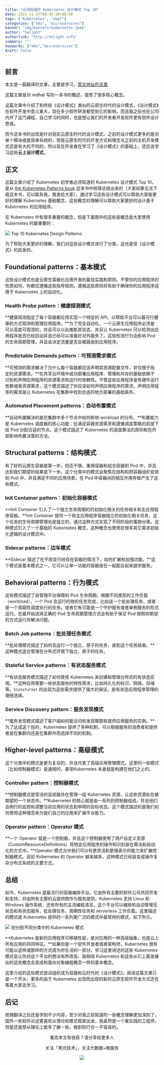 ```yaml
---
title: "必须知道的 Kubernetes 设计模式 Top 10"
date: 2021-11-27T08:45:20+08:00
tags: ["Kubernetes", "ebpf"]
categories: ["k8s", "microservices"]
banner: "img/banners/kubernetes.jpeg"
author: "helight"
authorlink: "http://helight.info"
summary: ""
keywords: ["k8s","microservices"]
draft: false
---
```


## 前言
本文是一篇翻译的文章，主要是学习，[原文地址在这里](https://developers.redhat.com/blog/2020/05/11/top-10-must-know-kubernetes-design-patterns).

这篇文章是对 redhat 写的一本书的概述，提炼了很多核心概念。

这篇文章中介绍了和传统《设计模式》类似的云原生时代的设计模式，《设计模式》在软件开发中意义重大，现在多少软件研发都受到它的影响，而且我之前也在公司内开了这门课程，自己学习的同时，也是想让我们的开发者开发软件更有软件设计思维。

而今这本书的出现是针对目前云原生时代的设计模式，之前的设计模式更多的是对单个模块或是简单系统的，但是云原生时代的开发方式和理念与之前的主机开发模式还是有大的不同的。所以现在开发者在学习了《设计模式》的基础上，还应该学习这些**云上设计模式**。

## 正文
这篇文章介绍了 Kubernetes 初学者必须知道的 Kubernetes 设计模式 Top 10，是从 [the Kubernetes Patterns book](https://developers.redhat.com/books/kubernetes-patterns) 这本书中梳理总结出来的（大家如果无法下载这本书，可以联系我，我发给大家）。通过学习这些设计模式可以帮助大家能更好的理解 Kubernetes 基础概念，这些概念的理解可以帮助大家更好的设计基于 Kubernetes 的应用程序。

在 Kubernetes 中有很多重要的概念，但是下面图中的这些是概念是大家使用 Kubernetes 时最重要的：

![](imgs/top_10_kubernetes_patterns.png)
Top 10 Kubernetes Design Patterns

为了帮助大家更好的理解，我们对这些设计模式进行了分类，这也是受《设计模式》的启发的。

## Foundational patterns：基本模式
这些设计模式也是云原生容器化应用开发的最佳实践和原则。不管你的应用程序的性质如何，你都应遵循这些指导规则。遵循这些原则将有助于确保你的应用程序适用于 Kubernetes 上的自动化。

### Health Probe pattern：健康探测模式
**健康探测指定了每个容器都应用实现一个特定的 API，以帮助平台可以最可行健康的方式观测和管理应用程序。**为了完全自动化，一个云原生应用程序必须是可以高度可观测的，并且可以以此推断其状态，并且让 Kubernetes 可以检测出应用程序是否已经启动并且已经可以准备好对外服务了。这些检测行为会影响 Pod 的生命周期管理，并且会决定流量是否会被路由到应用程序。

### Predictable Demands pattern：可预测需求模式
**可预测的需求解决了为什么每个容器都应该声明其资源配置文件，并仅限于指定的资源需求。**在共享云环境中成功部署应用程序、管理和共存的基础依赖于识别和声明应用程序的资源需求和运行时依赖性。不管这些应用程序是有硬件运行依赖或者资源需求，这个模式描述了你应该如何声明应用程序的需求。声明应用程序的需求是让 Kubernetes 在集群中找到合适的地方部署的基础条件。

### Automated Placement patterns：自动布置模式
**自动布置解决的是在集群中多个节点中如何影响 workload 的分布。**布置能力是 Kubernetes 调度器的核心功能：在满足容器资源需求和遵循调度策略的前提下给 Pod 分配合适的节点。这个模式描述了 Kubernetes 的调度算法的原则和在外部影响布置决策的方法。

## Structural patterns：结构模式
有了好的云原生容器是第一步，但还不够。重用容器和组合容器到 Pod 中，并且达到我们期望的结果是下一步。这个分类中的模式会聚焦在结构和把容器组织安排到 Pod 中，并且满足不同的应用场景。在 Pod 中容器间的相互作用导致产生了这些模式。

### Init Container pattern：初始化容器模式
**Init Container 引入了一个独立生命周期的的初始化相关的任务相关和主应用程序容器。**Init Container 提供一个和主应用程序容器独立的初始化相关任务，这个任务的生命周期管理也是独立的，通过这种方式实现了不同阶段的事物分离。这种模式引入了一个基础的 Kubernetes 概念，这种概念也使用在很多其它需求初始化逻辑的设计模式中。

### Sidecar patterns：边车模式
**Sidecar 描述了在不改变已经存在容器的情况下，如何扩展和加强功能。**这个模式是基本模式之一，它可以让单一功能的容器放在一起配合起来提供服务。

## Behavioral patterns：行为模式
这些模式描述了由管理平台保障的 Pod 生命周期。根据不同类型的工作负载（workload），一个 Pod 会运行的他的任务完成，比如说一个批处理任务、或者是一个周期性调度执行的任务。或者它有可能是一个守护服务或者单例服务的形式运行。在最开始选择正确的 Pod 生命周期管理方式会有助于保证 Pod 按照你期望的方式运行并解决问题。

### Batch Job patterns：批处理任务模式
**批处理模式描述了如何去运行一个独立，原子的任务，直到这个任务结束。**这种模式适合管理在分布式环境下独立、原子的任务。

### Stateful Service patterns：有状态服务模式
**有状态服务模式描述了如何使用 Kubernetes 来创建和管理分布式的有状态应用。**这种应用需要一些状态服务的特性需求，比如持久化的标识，网络，存储等。`StatefulSet` 的出现为这些需求提供了强大的保证，是有状态应用程序管理的理想选择。

### Service Discovery pattern：服务发现模式
**服务发现模式描述了客户端如何能访问和发现哪那些提供应用服务的实例。**为了达成这个目的，Kubernetes 提供了多种机制，可以根据服务的消费者和提供者是在集群内还是在集群外而选择不同的机制。

## Higher-level patterns：高级模式
这个分类中的模式是更为复杂的，并且代表了高级应用管理模式。这里的一些模式（比如控制器模式）是通用的，甚至Kubernetes 本身就是构建在他们之上的。

### Controller pattern：控制器模式
**控制器模式是常活的监视器并在管理一组 Kubernetes 资源，让这些资源处在被期望的一个状态中。**Kubernetes 的核心就是由一系列的控制器组成，并且他们会例行的监控和调整当前应用的状态到申明的目标状态。这个模式描述的是我们如何使用这种理念来为我们自己的应用来扩展平台能力。

### Operator pattern：Operator 模式
**一个 Operator 就是一个控制器，并且这个控制器使用了用户自定义资源（CustomResourceDefinitions）将特定应用程序的操作知识封装在算法和自动化的方式中。**Operator 模式允许我们可以有更灵活和更强表示的能力来扩展控制器模式。目前 Kubernetes 的 Operator 越来越多，这种模式已经装变成操作复杂分布式系统的主要方式。

## 总结
如今，Kubernetes 是最流行的容器编排平台。它由所有主要的软件公司共同开发和支持，并由所有主要的云提供商作为服务提供。Kubernetes 支持 Linux 和 Windows 操作系统，还有所有的主流编程语言。这个平台可以编排和自动管理无状态和有状态服务，批处理任务，周期性任务和 serverless 工作负载。这里描述的模式是 Kubernetes 提供的一系列更广泛的模式中最常用的模式，如下所示。

![](imgs/KubernetePatternsLevels-SingleColor-Copy-of-Full-1024x660.png)
划分到不同分类中的 Kubernetes 模式

**Kubernetes 是新的应用程序可移植性层，是对应用的一种高级抽象，也是云上所有应用的共同特征。**如果你是一个软件开发者或者架构师，Kubernetes 很有可能以这样或那样的方式成为你生活的一部分。学习这里讲述的这些 Kubernetes 模式会让你对这个平台的想法有所改变。我相信 Kubernetes 和这些从它上面发展出的这些概念会变成和面向对象编程概念一样的基本概念。

这里介绍的这些模式尝试组织成为容器和云时代的《设计模式》。阅读这篇文章只是一个开头，更多的由于 Kubernetes 出现而出现的新的云原生软件开发方式还在等着大家去学习。

## 后记
梳理翻译之后还是学到不少内容，至少对我之前知道的一些概念理解更加深刻了，国外一些软件论述更喜欢从理论和模式框架出发，我虽然是一个重实践的工程师，但是还是想从理论上能多了解一些，做到知行合一不容易的。

<center>
看完本文有收获？请分享给更多人

关注「黑光技术」，关注大数据+微服务

![](/img/qrcode_helight_tech.jpg)
</center>